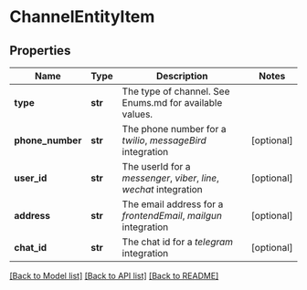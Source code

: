 # ChannelEntityItem

## Properties
Name | Type | Description | Notes
------------ | ------------- | ------------- | -------------
**type** | **str** | The type of channel. See Enums.md for available values. | 
**phone_number** | **str** | The phone number for a *twilio*, *messageBird* integration | [optional] 
**user_id** | **str** | The userId for a *messenger*, *viber*, *line*, *wechat* integration | [optional] 
**address** | **str** | The email address for a *frontendEmail*, *mailgun* integration | [optional] 
**chat_id** | **str** | The chat id for a *telegram* integration | [optional] 

[[Back to Model list]](../README.md#documentation-for-models) [[Back to API list]](../README.md#documentation-for-api-endpoints) [[Back to README]](../README.md)


